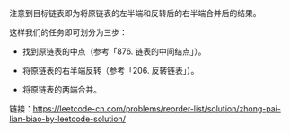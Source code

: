 注意到目标链表即为将原链表的左半端和反转后的右半端合并后的结果。

这样我们的任务即可划分为三步：

- 找到原链表的中点（参考「876. 链表的中间结点」）。

- 将原链表的右半端反转（参考「206. 反转链表」）。

- 将原链表的两端合并。



链接：https://leetcode-cn.com/problems/reorder-list/solution/zhong-pai-lian-biao-by-leetcode-solution/
